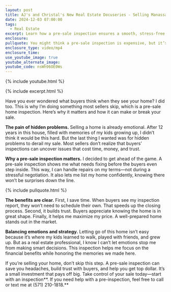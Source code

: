 ```yaml
---
layout: post
title: AJ's and Christal's New Real Estate Docuseries - Selling Manassas - Episode 2
date: 2024-12-03 07:00:00
tags:
  - Real Estate
excerpt: Learn how a pre-sale inspection ensures a smooth, stress-free sale.
enclosure:
pullquote: You might think a pre-sale inspection is expensive, but it’s not.
enclosure_type: video/mp4
enclosure_time:
use_youtube_image: true
youtube_alternate_image:
youtube_code: nsWh96OE0Ws
---
```

{% include youtube.html %}

{% include excerpt.html %}

Have you ever wondered what buyers think when they see your home? I did too. This is why I’m doing something most sellers skip, which is a pre-sale home inspection. Here’s why it matters and how it can make or break your sale.

**The pain of hidden problems.** Selling a home is already emotional. After 12 years in this house, filled with memories of my kids growing up, I didn’t think it would be this hard. But the last thing I wanted was for hidden problems to derail my sale. Most sellers don’t realize that buyers’ inspections can uncover issues that cost time, money, and trust.

**Why a pre-sale inspection matters.** I decided to get ahead of the game. A pre-sale inspection shows me what needs fixing before the buyers even step inside. This way, I can handle repairs on my terms—not during a stressful negotiation. It also lets me list my home confidently, knowing there won’t be surprises down the line.

{% include pullquote.html %}

**The benefits are clear.** First, I save time. When buyers see my inspection report, they won’t need to schedule their own. That speeds up the closing process. Second, it builds trust. Buyers appreciate knowing the home is in great shape. Finally, it helps me maximize my price. A well-prepared home stands out in the market.

**Balancing emotions and strategy.** Letting go of this home isn’t easy because it’s where my kids learned to walk, played with friends, and grew up. But as a real estate professional, I know I can’t let emotions stop me from making smart decisions. This inspection helps me focus on the financial benefits while honoring the memories we made here.

If you’re selling your home, don’t skip this step. A pre-sale inspection can save you headaches, build trust with buyers, and help you get top dollar. It’s a small investment that pays off big. Take control of your sale today—start with an inspection**. If you need help with a pre-inspection, feel free to call or text me at (571) 210-1818.**